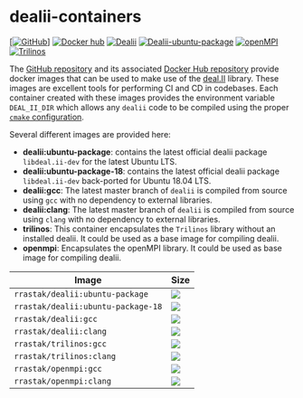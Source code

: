 # dealii-containers

[[![GitHub](https://img.shields.io/github/license/rezarastak/dealii-containers)]](https://github.com/rezarastak/dealii-containers)
[![](https://img.shields.io/docker/pulls/rrastak/dealii?style=plastic "Docker hub")](https://hub.docker.com/r/rrastak/dealii)
[![Dealii](https://github.com/rezarastak/dealii-containers/actions/workflows/dealii.yml/badge.svg)](https://github.com/rezarastak/dealii-containers/actions/workflows/dealii.yml)
[![Dealii-ubuntu-package](https://github.com/rezarastak/dealii-containers/actions/workflows/dealii-ubuntu.yml/badge.svg)](https://github.com/rezarastak/dealii-containers/actions/workflows/dealii-ubuntu.yml)
[![openMPI](https://github.com/rezarastak/dealii-containers/actions/workflows/openmpi.yml/badge.svg)](https://github.com/rezarastak/dealii-containers/actions/workflows/openmpi.yml)
[![Trilinos](https://github.com/rezarastak/dealii-containers/actions/workflows/trilinos.yml/badge.svg)](https://github.com/rezarastak/dealii-containers/actions/workflows/trilinos.yml)

The [GitHub repository](https://github.com/rezarastak/dealii-containers) and its associated [Docker Hub repository](https://hub.docker.com/r/rrastak/dealii) provide docker images that can be used to make use of the [deal.II](https://dealii.org) library.
These images are excellent tools for performing CI and CD in codebases.
Each container created with these images provides the environment variable `DEAL_II_DIR` which allows any `dealii` code to be compiled using the proper [`cmake` configuration](https://dealii.org/developer/users/cmake_user.html).

Several different images are provided here:
 * **dealii:ubuntu-package**: contains the latest official dealii package `libdeal.ii-dev` for the latest Ubuntu LTS.
 * **dealii:ubuntu-package-18**: contains the latest official dealii package `libdeal.ii-dev` back-ported for Ubuntu 18.04 LTS.
 * **dealii:gcc**: The latest master branch of `dealii` is compiled from source using `gcc` with no dependency to external libraries.
 * **dealii:clang**: The latest master branch of `dealii` is compiled from source using `clang` with no dependency to external libraries.
 * **trilinos**: This container encapsulates the `Trilinos` library without an installed dealii. It could be used as a base image for compiling dealii.
 * **openmpi**: Encapsulates the openMPI library. It could be used as base image for compiling dealii.

 | Image | Size |
 |---|---|
 |`rrastak/dealii:ubuntu-package` | ![](https://img.shields.io/docker/image-size/rrastak/dealii/ubuntu-package)|
 |`rrastak/dealii:ubuntu-package-18` | ![](https://img.shields.io/docker/image-size/rrastak/dealii/ubuntu-package-18)|
 |`rrastak/dealii:gcc`  | ![](https://img.shields.io/docker/image-size/rrastak/dealii/gcc)|
 |`rrastak/dealii:clang` | ![](https://img.shields.io/docker/image-size/rrastak/dealii/clang)|
 |`rrastak/trilinos:gcc` | ![](https://img.shields.io/docker/image-size/rrastak/trilinos/gcc)|
 |`rrastak/trilinos:clang` | ![](https://img.shields.io/docker/image-size/rrastak/trilinos/clang)|
 |`rrastak/openmpi:gcc` | ![](https://img.shields.io/docker/image-size/rrastak/openmpi/gcc)|
 |`rrastak/openmpi:clang` | ![](https://img.shields.io/docker/image-size/rrastak/openmpi/clang)|

